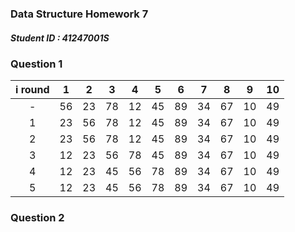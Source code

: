 ### Data Structure Homework 7

##### Student ID : 41247001S

### Question 1

|i round|1|2|3|4|5|6|7|8|9|10|
|:---:|:---:|:---:|:---:|:---:|:---:|:---:|:---:|:---:|:---:|:---:|
|-|56|23|78|12|45|89|34|67|10|49|
|1|23|56|78|12|45|89|34|67|10|49|
|2|23|56|78|12|45|89|34|67|10|49|
|3|12|23|56|78|45|89|34|67|10|49|
|4|12|23|45|56|78|89|34|67|10|49|
|5|12|23|45|56|78|89|34|67|10|49|

### Question 2